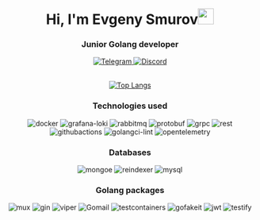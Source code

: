 <div id="header" align="center">
  <h1>Hi, I'm Evgeny Smurov<img src="https://github.com/blackcater/blackcater/raw/main/images/Hi.gif" height="32"/></h1>
  <h3>Junior Golang developer</h3>
  <a href="https://t.me/sociopathevgei">
    <img alt="Telegram" href="t.me/sociopathevgei" src="https://img.shields.io/badge/%20%40sociopathevgei-telegram-blue?style=for-the-badge&logo=telegram">
  </a>
  <a href="https://discordapp.com/users/336917784661458963">
    <img alt="Discord" src="https://img.shields.io/badge/ewgen-discord-black?style=for-the-badge&logo=discord&logoColor=white&labelColor=black&link=https%3A%2F%2Fdiscordapp.com%2Fusers%2F336917784661458963">
  </a>
</div>
</br>

<div class="about" align=center>

<div id="pl">

[![Top Langs](https://github-readme-stats.vercel.app/api/top-langs/?username=ewvwgen)](https://github.com/anuraghazra/github-readme-stats)
  
</div>

  <h3>Technologies used</h3>
  <img alt="docker" src="https://img.shields.io/badge/Docker-blue?style=for-the-badge">
  <img alt="grafana-loki" src="https://img.shields.io/badge/grafana-loki-orange?style=for-the-badge">
  <img alt="rabbitmq" src="https://img.shields.io/badge/rabbitMQ-orange?style=for-the-badge">
  <img alt="protobuf" src="https://img.shields.io/badge/protobuf-lightgray?style=for-the-badge">
  <img alt="grpc" src="https://img.shields.io/badge/grpc-aquamarine?style=for-the-badge">
  <img alt="rest" src="https://img.shields.io/badge/restAPI-lightblue?style=for-the-badge">
  <img alt="githubactions" src="https://img.shields.io/badge/GitHub%20Actions-lightgray?style=for-the-badge">
  <img alt="golangci-lint" src="https://img.shields.io/badge/golangci--lint-lightblue?style=for-the-badge">
  <img alt="opentelemetry" src="https://img.shields.io/badge/opentelemetry-728FCE?style=for-the-badge">
   
  <h3>Databases</h3>
  <img alt="mongoe" src="https://img.shields.io/badge/mongoDB-darkgreen?style=for-the-badge">
  <img alt="reindexer" src="https://img.shields.io/badge/reindexer-gray?style=for-the-badge">
  <img alt="mysql" src="https://img.shields.io/badge/mysql-lightblue?style=for-the-badge">
  
  <h3>Golang packages</h3>
  <img alt="mux" src="https://img.shields.io/badge/gorilla/mux-gray?style=for-the-badge">
  <img alt="gin" src="https://img.shields.io/badge/Gin--Gonic-blue?style=for-the-badge">
  <img alt="viper" src="https://img.shields.io/badge/viper-green?style=for-the-badge">
  <img alt="Gomail" src="https://img.shields.io/badge/Gomail-gray?style=for-the-badge">
  <img alt="testcontainers" src="https://img.shields.io/badge/testcontainers-aquamarine?style=for-the-badge">
  <img alt="gofakeit" src="https://img.shields.io/badge/gofakeit-orange?style=for-the-badge">
  <img alt="jwt" src="https://img.shields.io/badge/jwt-black?style=for-the-badge">
  <img alt="testify" src="https://img.shields.io/badge/testify-gray?style=for-the-badge">
  
</div>
